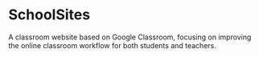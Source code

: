 # SchoolSites

A classroom website based on Google Classroom, focusing on improving the online classroom workflow for both students and teachers.
